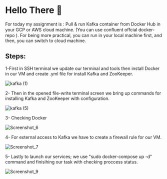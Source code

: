 # Hello There 👋

For today my assignment is : Pull & run Kafka container from Docker Hub in your GCP or AWS cloud machine. (You can use confluent oﬀcial docker- repo ). For being more practical, you can run in your local machine first, and then, you can switch to cloud machine.

## Steps:
1-First in SSH terminal we update our terminal and tools then install Docker in our VM and create .yml file for install Kafka and ZooKeeper.

![kafka (1)](https://github.com/user-attachments/assets/97469574-ac82-475f-8f66-6e18a8794a38)


2- Then in the opened file-write terminal screen we bring up commands for installing  Kafka and ZooKeeper with configuration.

![kafka (5)](https://github.com/user-attachments/assets/a8e4eceb-c0da-467c-b290-396ffd601b26)


3- Checking Docker

![Screenshot_6](https://github.com/user-attachments/assets/a4d3f567-b762-49d8-9ee8-5bf69995aaf1)

4- For external access to Kafka we have to create a firewall rule for our VM.

![Screenshot_7](https://github.com/user-attachments/assets/c6ab3ccd-89fb-44aa-9063-4271bd4d35a4)

5- Lastly to launch our services; we use "sudo docker-compose up -d" command and finisihing our task with checking proccess status.

![Screenshot_9](https://github.com/user-attachments/assets/f55cf018-d4c4-4f3d-94bf-312e88d7ca55)
